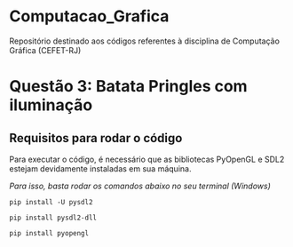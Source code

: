 # Computacao_Grafica
Repositório destinado aos códigos referentes à disciplina de Computação Gráfica (CEFET-RJ)

# Questão 3: Batata Pringles com iluminação
## Requisitos para rodar o código

Para executar o código, é necessário que as bibliotecas PyOpenGL e SDL2 estejam devidamente instaladas em sua máquina.

*Para isso, basta rodar os comandos abaixo no seu terminal (Windows)*

```
pip install -U pysdl2
```

```
pip install pysdl2-dll
```

```
pip install pyopengl
```

